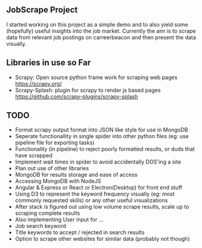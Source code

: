 ## JobScrape Project

I started working on this project as a simple demo and to also yield some (hopefully) useful insights into the job market. Currently the aim is to scrape data from relevant job postings on carreerbeacon and then present the data visually.

## Libraries in use so Far
* Scrapy: Open source python frame work for scraping web pages https://scrapy.org/
* Scrapy-Splash: plugin for scrapy to render js based pages https://github.com/scrapy-plugins/scrapy-splash

## TODO
* Format scrapy output format into JSON like style for use in MongoDB
* Seperate functionallity in single spider into other python files (eg: use pipeline file for exporting tasks)
* Functionality (in pipeline) to reject poorly formatted results, or duds that have scrapped
* Implement wait times in spider to avoid accidentally DOS'ing a site
* Plan out use of other libraries 
 * MongoDB for results storage and ease of access 
 * Accessing MongoDB with NodeJS
 * Angular & Express or React or Electron(Desktop) for front end stuff
 * Using D3 to represent the keyword frequency visually (eg: most commonly requested skills) or any other useful visualizations
* After stack is figured out using low volume scrape results, scale up to scraping complete results
* Also implementing User input for ...
 * Job search keyword
 * Title keywords to accept / rejected in search results
 * Option to scrape other websites for similar data (probably not though)
